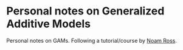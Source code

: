 # Personal notes on Generalized Additive Models
Personal notes on GAMs. Following a tutorial/course by [Noam Ross](https://github.com/noamross).

